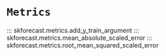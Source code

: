 # `Metrics`

::: skforecast.metrics.add_y_train_argument
::: skforecast.metrics.mean_absolute_scaled_error
::: skforecast.metrics.root_mean_squared_scaled_error